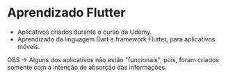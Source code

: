 # Aprendizado Flutter

- Aplicativos criados durante o curso da Udemy.
- Aprendizado da linguagem Dart e framework Flutter, para aplicativos móveis.

OBS -> Alguns dos aplicativos não estão "funcionais", pois, foram criados somente com a intenção de absorção das informações.